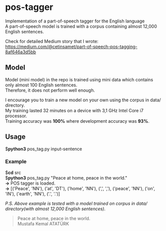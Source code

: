 # pos-tagger
Implementation of a part-of-speech tagger for the English language  
A part-of-speech model is trained with a corpus containing almost 12,000 English sentences. 
  
Check for detailed Medium story that I wrote: https://medium.com/@cetinsamet/part-of-speech-pos-tagging-8af646a3d5bb  
  
## Model  
Model (mini model) in the repo is trained using mini data which contains only almost 100 English sentences.  
Therefore, it does not perform well enough.  
  
I encourage you to train a new model on your own using the corpus in data/ directory.  
My training lasted 32 minutes on a device with 3,1 GHz Intel Core i7 processor.  
Training accuracy was **100%** where development accuracy was **93%**.  
  
## Usage  
$**python3**  pos_tag.py  input-sentence  
  
### Example  
$**cd**  src  
$**python3** pos_tag.py  "Peace at home, peace in the world."  
**->** POS tagger is loaded.  
**->** [('Peace', 'NN'), ('at', 'DT'), ('home', 'NN'), (',', ','), ('peace', 'NN'), ('on', 'IN'), ('earth', 'NN'), ('.', '.')]    
  
*P.S. Above example is tested with a model trained on corpus in data/ directory(with almost 12,000 English sentences).*  
  
    
> Peace at home, peace in the world.  
> Mustafa Kemal ATATÜRK  

